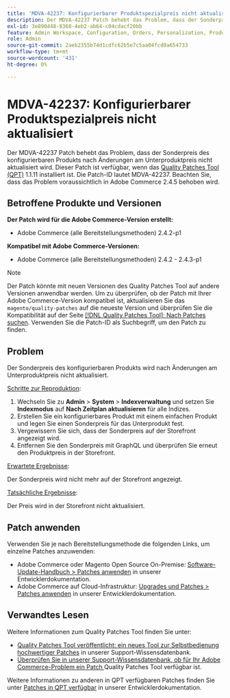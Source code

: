 ```yaml
---
title: 'MDVA-42237: Konfigurierbarer Produktspezialpreis nicht aktualisiert'
description: Der MDVA-42237 Patch behebt das Problem, dass der Sonderpreis des konfigurierbaren Produkts nach Änderungen am Unterproduktpreis nicht aktualisiert wird. Dieser Patch ist verfügbar, wenn das [Quality Patches Tool (QPT)](/help/announcements/adobe-commerce-announcements/magento-quality-patches-released-new-tool-to-self-serve-quality-patches.md) 1.1.11 installiert ist. Die Patch-ID lautet MDVA-42237. Beachten Sie, dass das Problem voraussichtlich in Adobe Commerce 2.4.5 behoben wird.
exl-id: 3e890448-8368-4eb2-ab64-c04cdacf20bb
feature: Admin Workspace, Configuration, Orders, Personalization, Products
role: Admin
source-git-commit: 2aeb2355b74d1cdfc62b5e7c5aa04fcd0a654733
workflow-type: tm+mt
source-wordcount: '431'
ht-degree: 0%

---
```


# MDVA-42237: Konfigurierbarer Produktspezialpreis nicht aktualisiert

Der MDVA-42237 Patch behebt das Problem, dass der Sonderpreis des konfigurierbaren Produkts nach Änderungen am Unterproduktpreis nicht aktualisiert wird. Dieser Patch ist verfügbar, wenn das [Quality Patches Tool (QPT)](/help/announcements/adobe-commerce-announcements/magento-quality-patches-released-new-tool-to-self-serve-quality-patches.md) 1.1.11 installiert ist. Die Patch-ID lautet MDVA-42237. Beachten Sie, dass das Problem voraussichtlich in Adobe Commerce 2.4.5 behoben wird.

## Betroffene Produkte und Versionen

**Der Patch wird für die Adobe Commerce-Version erstellt:**

* Adobe Commerce (alle Bereitstellungsmethoden) 2.4.2-p1

**Kompatibel mit Adobe Commerce-Versionen:**

* Adobe Commerce (alle Bereitstellungsmethoden) 2.4.2 - 2.4.3-p1

>[!NOTE]
>
>Der Patch könnte mit neuen Versionen des Quality Patches Tool auf andere Versionen anwendbar werden. Um zu überprüfen, ob der Patch mit Ihrer Adobe Commerce-Version kompatibel ist, aktualisieren Sie das `magento/quality-patches` auf die neueste Version und überprüfen Sie die Kompatibilität auf der Seite [[!DNL Quality Patches Tool]: Nach Patches suchen](https://experienceleague.adobe.com/tools/commerce-quality-patches/index.html?lang=de). Verwenden Sie die Patch-ID als Suchbegriff, um den Patch zu finden.

## Problem

Der Sonderpreis des konfigurierbaren Produkts wird nach Änderungen am Unterproduktpreis nicht aktualisiert.

<u>Schritte zur Reproduktion</u>:

1. Wechseln Sie zu **Admin** > **System** > **Indexverwaltung** und setzen Sie **Indexmodus** auf **Nach Zeitplan aktualisieren** für alle Indizes.
1. Erstellen Sie ein konfigurierbares Produkt mit einem einfachen Produkt und legen Sie einen Sonderpreis für das Unterprodukt fest.
1. Vergewissern Sie sich, dass der Sonderpreis auf der Storefront angezeigt wird.
1. Entfernen Sie den Sonderpreis mit GraphQL und überprüfen Sie erneut den Produktpreis in der Storefront.

<u>Erwartete Ergebnisse</u>:

Der Sonderpreis wird nicht mehr auf der Storefront angezeigt.

<u>Tatsächliche Ergebnisse</u>:

Der Preis wird in der Storefront nicht aktualisiert.

## Patch anwenden

Verwenden Sie je nach Bereitstellungsmethode die folgenden Links, um einzelne Patches anzuwenden:

* Adobe Commerce oder Magento Open Source On-Premise: [Software-Update-Handbuch > Patches anwenden](https://experienceleague.adobe.com/de/docs/commerce-operations/tools/quality-patches-tool/usage) in unserer Entwicklerdokumentation.
* Adobe Commerce auf Cloud-Infrastruktur: [Upgrades und Patches > Patches anwenden](https://experienceleague.adobe.com/de/docs/commerce-cloud-service/user-guide/develop/upgrade/apply-patches) in unserer Entwicklerdokumentation.

## Verwandtes Lesen

Weitere Informationen zum Quality Patches Tool finden Sie unter:

* [Quality Patches Tool veröffentlicht: ein neues Tool zur Selbstbedienung hochwertiger Patches](/help/announcements/adobe-commerce-announcements/magento-quality-patches-released-new-tool-to-self-serve-quality-patches.md) in unserer Support-Wissensdatenbank.
* [Überprüfen Sie in unserer Support-Wissensdatenbank, ob für Ihr Adobe Commerce-Problem ein Patch ](/help/support-tools/patches-available-in-qpt-tool/check-patch-for-magento-issue-with-magento-quality-patches.md) Quality Patches Tool verfügbar ist.

Weitere Informationen zu anderen in QPT verfügbaren Patches finden Sie unter [Patches in QPT verfügbar](https://experienceleague.adobe.com/tools/commerce-quality-patches/index.html?lang=de) in unserer Entwicklerdokumentation.
